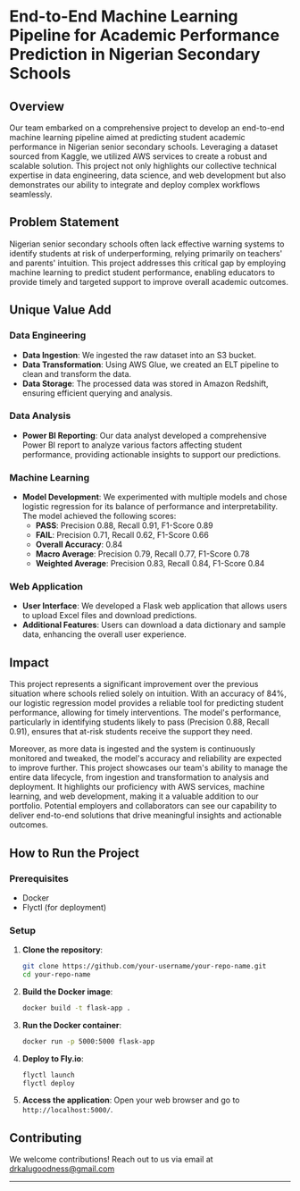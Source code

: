 # End-to-End Machine Learning Pipeline for Academic Performance Prediction in Nigerian Secondary Schools

## Overview
Our team embarked on a comprehensive project to develop an end-to-end machine learning pipeline aimed at predicting student academic performance in Nigerian senior secondary schools. Leveraging a dataset sourced from Kaggle, we utilized AWS services to create a robust and scalable solution. This project not only highlights our collective technical expertise in data engineering, data science, and web development but also demonstrates our ability to integrate and deploy complex workflows seamlessly.

## Problem Statement
Nigerian senior secondary schools often lack effective warning systems to identify students at risk of underperforming, relying primarily on teachers' and parents' intuition. This project addresses this critical gap by employing machine learning to predict student performance, enabling educators to provide timely and targeted support to improve overall academic outcomes.

## Unique Value Add
### Data Engineering
- **Data Ingestion**: We ingested the raw dataset into an S3 bucket.
- **Data Transformation**: Using AWS Glue, we created an ELT pipeline to clean and transform the data.
- **Data Storage**: The processed data was stored in Amazon Redshift, ensuring efficient querying and analysis.

### Data Analysis
- **Power BI Reporting**: Our data analyst developed a comprehensive Power BI report to analyze various factors affecting student performance, providing actionable insights to support our predictions.

### Machine Learning
- **Model Development**: We experimented with multiple models and chose logistic regression for its balance of performance and interpretability. The model achieved the following scores:
  - **PASS**: Precision 0.88, Recall 0.91, F1-Score 0.89
  - **FAIL**: Precision 0.71, Recall 0.62, F1-Score 0.66
  - **Overall Accuracy**: 0.84
  - **Macro Average**: Precision 0.79, Recall 0.77, F1-Score 0.78
  - **Weighted Average**: Precision 0.83, Recall 0.84, F1-Score 0.84

### Web Application
- **User Interface**: We developed a Flask web application that allows users to upload Excel files and download predictions.
- **Additional Features**: Users can download a data dictionary and sample data, enhancing the overall user experience.

## Impact
This project represents a significant improvement over the previous situation where schools relied solely on intuition. With an accuracy of 84%, our logistic regression model provides a reliable tool for predicting student performance, allowing for timely interventions. The model's performance, particularly in identifying students likely to pass (Precision 0.88, Recall 0.91), ensures that at-risk students receive the support they need.

Moreover, as more data is ingested and the system is continuously monitored and tweaked, the model's accuracy and reliability are expected to improve further. This project showcases our team's ability to manage the entire data lifecycle, from ingestion and transformation to analysis and deployment. It highlights our proficiency with AWS services, machine learning, and web development, making it a valuable addition to our portfolio. Potential employers and collaborators can see our capability to deliver end-to-end solutions that drive meaningful insights and actionable outcomes.

## How to Run the Project
### Prerequisites
- Docker
- Flyctl (for deployment)

### Setup
1. **Clone the repository**:
   ```bash
   git clone https://github.com/your-username/your-repo-name.git
   cd your-repo-name
   ```

2. **Build the Docker image**:
   ```bash
   docker build -t flask-app .
   ```

3. **Run the Docker container**:
   ```bash
   docker run -p 5000:5000 flask-app
   ```

4. **Deploy to Fly.io**:
   ```bash
   flyctl launch
   flyctl deploy
   ```

5. **Access the application**:
   Open your web browser and go to `http://localhost:5000/`.

## Contributing
We welcome contributions! Reach out to us via email at drkalugoodness@gmail.com

---
